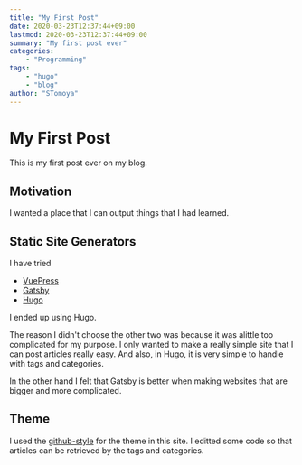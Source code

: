 ```yaml
---
title: "My First Post"
date: 2020-03-23T12:37:44+09:00
lastmod: 2020-03-23T12:37:44+09:00
summary: "My first post ever"
categories:
    - "Programming"
tags:
    - "hugo"
    - "blog"
author: "STomoya"
---
```


# My First Post

This is my first post ever on my blog.  

## Motivation

I wanted a place that I can output things that I had learned.


## Static Site Generators

I have tried

- [VuePress](https://vuepress.vuejs.org/)
- [Gatsby](https://www.gatsbyjs.org/)
- [Hugo](https://gohugo.io/)

I ended up using Hugo.

The reason I didn't choose the other two was because it was alittle too complicated for my purpose.
I only wanted to make a really simple site that I can post articles really easy.
And also, in Hugo, it is very simple to handle with tags and categories.

In the other hand I felt that Gatsby is better when making websites that are bigger and more complicated.

## Theme

I used the [github-style](https://github.com/MeiK2333/github-style/) for the theme in this site.
I editted some code so that articles can be retrieved by the tags and categories.
